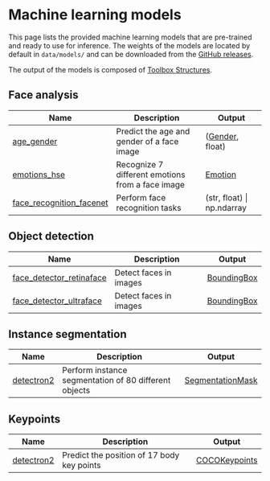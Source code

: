 # Machine learning models

This page lists the provided machine learning models that are pre-trained and ready to use for inference. The weights of the models are located by default in ``data/models/`` and can be downloaded from the [GitHub releases](https://github.com/CommuniCityProject/communicity_toolbox/releases).

The output of the models is composed of [Toolbox Structures](./structures.md).

## Face analysis
| Name | Description | Output |
|------|-------------|--------|
| [age_gender](../toolbox/Models/age_gender/README.md) | Predict the age and gender of a face image | ([Gender](https://communicity-docs.readthedocs.io/en/latest/docs/toolbox/Structures.html#Structures.Gender.Gender), float)
| [emotions_hse](../toolbox/Models/emotions_hse/README.md) | Recognize 7 different emotions from a face image | [Emotion](https://communicity-docs.readthedocs.io/en/latest/docs/toolbox/Structures.html#module-Structures.Emotion)
| [face_recognition_facenet](../toolbox/Models/face_recognition_facenet/README.md) | Perform face recognition tasks | (str, float) \| np.ndarray

## Object detection

| Name | Description | Output |
|------|-------------|--------|
| [face_detector_retinaface](../toolbox/Models/face_detector_retinaface/README.md) | Detect faces in images | [BoundingBox](https://communicity-docs.readthedocs.io/en/latest/docs/toolbox/Structures.html#module-Structures.BoundingBox)
| [face_detector_ultraface](../toolbox/Models/face_detector_ultraface/README.md) | Detect faces in images | [BoundingBox](https://communicity-docs.readthedocs.io/en/latest/docs/toolbox/Structures.html#module-Structures.BoundingBox)

## Instance segmentation

| Name | Description | Output |
|------|-------------|--------|
| [detectron2](../toolbox/Models/detectron2/README.md) | Perform instance segmentation of 80 different objects | [SegmentationMask](https://communicity-docs.readthedocs.io/en/latest/docs/toolbox/Structures.html#module-Structures.SegmentationMask)

## Keypoints

| Name | Description | Output |
|------|-------------|--------|
| [detectron2](../toolbox/Models/detectron2/README.md) | Predict the position of 17 body key points | [COCOKeypoints](https://communicity-docs.readthedocs.io/en/latest/docs/toolbox/Structures.html#module-Structures.Keypoints)
